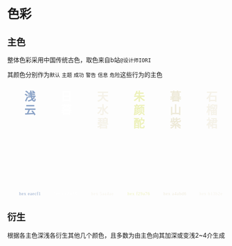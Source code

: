 # 色彩

## 主色

整体色彩采用中国传统古色，取色来自b站`@设计师IORI`

其颜色分别作为`默认` `主题` `成功` `警告` `信息` `危险`这些行为的主色

<div class="colors-list">
  <div class="colors-box">
    <div class="title qianyun">
      浅云
      <span class="detail">hex eaecf1</span>
    </div>
  </div>
  <div class="colors-box">
    <div class="title">
      日暮
      <span class="detail">hex cd8025</span>
    </div>
  </div>
  <div class="colors-box">
    <div class="title tianshuibi">
      天水碧
      <span class="detail">hex 5aa4ae</span>
    </div>
  </div>
  <div class="colors-box">
    <div class="title zhuyantuo">
      朱颜酡
      <span class="detail">hex f29a76</span>
    </div>
  </div>
  <div class="colors-box">
    <div class="title mushanzi">
      暮山紫
      <span class="detail">hex a4abd6</span>
    </div>
  </div>
  <div class="colors-box">
    <div class="title shiliuqun">
      石榴裙
      <span class="detail">hex b13b2e</span>
    </div>
  </div>
</div>

## 衍生
根据各主色深浅各衍生其他几个颜色，且多数为由主色向其加深或变浅2~4介生成


<style lang="scss">
  @import '../../packages/ikui-theme/src/var.scss';
  .colors-list {
    display: flex;
  }
  .colors-box {
    width: 120px;
    height: 260px;
    overflow: hidden;
    display: flex;
    position: relative;
    
    .title {
      width: 100%;
      padding: 14px;
      font-size: 26px;
      color: #fff;
      background-color: $primary;
      font-weight: bold;
      font-family: '宋体';
      writing-mode: vertical-rl;
      letter-spacing: .2em;
      margin-right: 2px;
      &.qianyun {
        background-color: $qianyun;
        color: #8ba3c7;
        border-top-left-radius: 4px;
        border-bottom-left-radius: 4px;
      }
      &.tianshuibi {
        background-color: $tianshuibi;
        color: #f5f2e9;
      }
      &.zhuyantuo {
        background-color: $zhuyantuo;
        color: #edf1bb;
      }
      &.mushanzi {
        background-color: $mushanzi;
        color: #eeead9;
      }
      &.shiliuqun {
        background-color: $shiliuqun;
        color: #f5f2e9;
        border-top-right-radius: 4px;
        border-bottom-right-radius: 4px;
      }
      .detail {
        font-size: 12px;
        font-weight: normal;
        font-family: '微软雅黑';
        letter-spacing: 1px;
        writing-mode: lr-tb;
        position: absolute;
        bottom: 0px;
        right: 0px;
        transform: scale(.82);
      }
    }
    /* .lighter {
      height: 40px;
      background-color: $button-lighter--primary;
    }
    .darker {
      height: 40px;
      background-color: $button-darker--primary;
    } */
  }
</style>